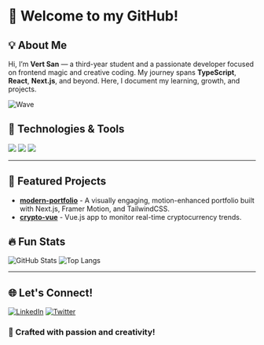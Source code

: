 # 👋 Welcome to my GitHub!

## 💡 About Me
Hi, I’m **Vert San** — a third-year student and a passionate developer focused on frontend magic and creative coding. My journey spans **TypeScript**, **React**, **Next.js**, and beyond. Here, I document my learning, growth, and projects.

![Wave](https://media.giphy.com/media/hvRJCLFzcasrR4ia7z/giphy.gif)

## 🚀 Technologies & Tools

<p>
  <img src="https://img.shields.io/badge/-React-61DAFB?logo=react&logoColor=white&style=for-the-badge" />
  <img src="https://img.shields.io/badge/-TypeScript-3178C6?logo=typescript&logoColor=white&style=for-the-badge" />
  <img src="https://img.shields.io/badge/-TailwindCSS-06B6D4?logo=tailwindcss&logoColor=white&style=for-the-badge" />
</p>

---

## 🌟 Featured Projects

- **[modern-portfolio](https://github.com/itsanvert/modern-portfolio)** - A visually engaging, motion-enhanced portfolio built with Next.js, Framer Motion, and TailwindCSS.
- **[crypto-vue](https://github.com/itsanvert/crypto-vue)** - Vue.js app to monitor real-time cryptocurrency trends.

## 🔥 Fun Stats

![GitHub Stats](https://github-readme-stats.vercel.app/api?username=itsanvert&show_icons=true&theme=tokyonight)
![Top Langs](https://github-readme-stats.vercel.app/api/top-langs/?username=itsanvert&layout=compact&theme=tokyonight)

---

## 🌐 Let's Connect!

[![LinkedIn](https://img.shields.io/badge/-LinkedIn-0077B5?logo=linkedin&logoColor=white&style=for-the-badge)](https://linkedin.com/in/itsanvert)
[![Twitter](https://img.shields.io/badge/-Twitter-1DA1F2?logo=twitter&logoColor=white&style=for-the-badge)](https://twitter.com/itsanvert)

### 🎨 Crafted with passion and creativity!
